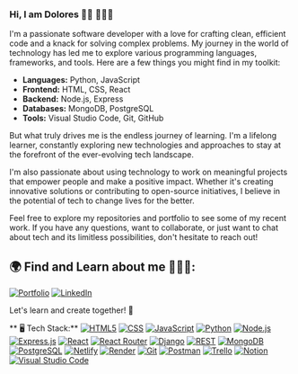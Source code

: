 ### Hi, I am Dolores 👋🏾 👩🏾‍💻

I'm a passionate software developer with a love for crafting clean, efficient code and a knack for solving complex problems. My journey in the world of technology has led me to explore various programming languages, frameworks, and tools. Here are a few things you might find in my toolkit:

- **Languages:** Python, JavaScript
- **Frontend:** HTML, CSS, React
- **Backend:** Node.js, Express
- **Databases:** MongoDB, PostgreSQL
- **Tools:** Visual Studio Code, Git, GitHub 

But what truly drives me is the endless journey of learning. I'm a lifelong learner, constantly exploring new technologies and approaches to stay at the forefront of the ever-evolving tech landscape. 

I'm also passionate about using technology to work on meaningful projects that empower people and make a positive impact. Whether it's creating innovative solutions or contributing to open-source initiatives, I believe in the potential of tech to change lives for the better.

Feel free to explore my repositories and portfolio to see some of my recent work. If you have any questions, want to collaborate, or just want to chat about tech and its limitless possibilities, don't hesitate to reach out!

## 🌍 Find and Learn about me 🕵🏾‍♀️:
[![Portfolio](https://img.shields.io/badge/Portfolio-Visit%20My%20Portfolio-blue)](https://dolorescrazover.com/)
[![LinkedIn](https://img.shields.io/badge/LinkedIn-Connect-blue)](https://www.linkedin.com/in/dolores-crazover/)


Let's learn and create together! 🚀


** 🖥️ Tech Stack:** 
[![HTML5](https://img.shields.io/badge/HTML5-Expert-orange)](https://www.w3.org/html/)
[![CSS](https://img.shields.io/badge/CSS-Expert-blue)](https://www.w3.org/Style/CSS/Overview.en.html)
[![JavaScript](https://img.shields.io/badge/JavaScript-Advanced-yellow)](https://developer.mozilla.org/en-US/docs/Web/JavaScript)
[![Python](https://img.shields.io/badge/Python-Advanced-green)](https://www.python.org/)
[![Node.js](https://img.shields.io/badge/Node.js-Advanced-brightgreen)](https://nodejs.org/)
[![Express.js](https://img.shields.io/badge/Express.js-Advanced-lightgrey)](https://expressjs.com/)
[![React](https://img.shields.io/badge/React-Intermediate-blue)](https://reactjs.org/)
[![React Router](https://img.shields.io/badge/React%20Router-Intermediate-lightblue)](https://reactrouter.com/)
[![Django](https://img.shields.io/badge/Django-Intermediate-green)](https://www.djangoproject.com/)
[![REST](https://img.shields.io/badge/REST-API-blueviolet)](https://restfulapi.net/)
[![MongoDB](https://img.shields.io/badge/MongoDB-Advanced-success)](https://www.mongodb.com/)
[![PostgreSQL](https://img.shields.io/badge/PostgreSQL-Advanced-blue)](https://www.postgresql.org/)
[![Netlify](https://img.shields.io/badge/Netlify-Intermediate-blueviolet)](https://www.netlify.com/)
[![Render](https://img.shields.io/badge/Render-Intermediate-yellowgreen)](https://render.com/)
[![Git](https://img.shields.io/badge/Git-Expert-red)](https://git-scm.com/)
[![Postman](https://img.shields.io/badge/Postman-Intermediate-orange)](https://www.postman.com/)
[![Trello](https://img.shields.io/badge/Trello-Intermediate-skyblue)](https://trello.com/)
[![Notion](https://img.shields.io/badge/Notion-Intermediate-pink)](https://www.notion.so/)
[![Visual Studio Code](https://img.shields.io/badge/VS%20Code-Expert-blueviolet)](https://code.visualstudio.com/)





<!--
**DoloresCode/DoloresCode** is a ✨ _special_ ✨ repository because its `README.md` (this file) appears on your GitHub profile.

I'm a passionate software developer with a love for crafting clean, efficient code and a knack for solving complex problems. My journey in the world of technology has led me to explore various programming languages, frameworks, and tools. Here are a few things you might find in my toolkit:

- **Languages:** Python, JavaScript
- **Frontend:** HTML, CSS, React
- **Backend:** Node.js, Express
- **Databases:** MongoDB, PostgreSQL
- **Tools:** Visual Studio Code, Git, GitHub 

But what truly drives me is the endless journey of learning. I'm a lifelong learner, constantly exploring new technologies and approaches to stay at the forefront of the ever-evolving tech landscape. 

I'm also passionate about using technology to work on meaningful projects that empower people and make a positive impact. Whether it's creating innovative solutions or contributing to open-source initiatives, I believe in the potential of tech to change lives for the better.

Feel free to explore my repositories and portfolio to see some of my recent work. If you have any questions, want to collaborate, or just want to chat about tech and its limitless possibilities, don't hesitate to reach out!

## 🌍 Find and Learn about me 🕵🏾‍♀️:
[![Portfolio](https://img.shields.io/badge/Portfolio-Visit%20My%20Portfolio-blue)](https://dolorescrazover.com/)
[![LinkedIn](https://img.shields.io/badge/LinkedIn-Connect-blue)](https://www.linkedin.com/in/dolores-crazover/)


Let's learn and create together! 🚀


** 🖥️ Tech Stack:** 
[![HTML5](https://img.shields.io/badge/HTML5-Expert-orange)](https://www.w3.org/html/)
[![CSS](https://img.shields.io/badge/CSS-Expert-blue)](https://www.w3.org/Style/CSS/Overview.en.html)
[![JavaScript](https://img.shields.io/badge/JavaScript-Advanced-yellow)](https://developer.mozilla.org/en-US/docs/Web/JavaScript)
[![Python](https://img.shields.io/badge/Python-Advanced-green)](https://www.python.org/)
[![Node.js](https://img.shields.io/badge/Node.js-Advanced-brightgreen)](https://nodejs.org/)
[![Express.js](https://img.shields.io/badge/Express.js-Advanced-lightgrey)](https://expressjs.com/)
[![React](https://img.shields.io/badge/React-Intermediate-blue)](https://reactjs.org/)
[![React Router](https://img.shields.io/badge/React%20Router-Intermediate-lightblue)](https://reactrouter.com/)
[![Django](https://img.shields.io/badge/Django-Intermediate-green)](https://www.djangoproject.com/)
[![REST](https://img.shields.io/badge/REST-API-blueviolet)](https://restfulapi.net/)
[![MongoDB](https://img.shields.io/badge/MongoDB-Advanced-success)](https://www.mongodb.com/)
[![PostgreSQL](https://img.shields.io/badge/PostgreSQL-Advanced-blue)](https://www.postgresql.org/)
[![Netlify](https://img.shields.io/badge/Netlify-Intermediate-blueviolet)](https://www.netlify.com/)
[![Render](https://img.shields.io/badge/Render-Intermediate-yellowgreen)](https://render.com/)
[![Git](https://img.shields.io/badge/Git-Expert-red)](https://git-scm.com/)
[![Postman](https://img.shields.io/badge/Postman-Intermediate-orange)](https://www.postman.com/)
[![Trello](https://img.shields.io/badge/Trello-Intermediate-skyblue)](https://trello.com/)
[![Notion](https://img.shields.io/badge/Notion-Intermediate-pink)](https://www.notion.so/)
[![Visual Studio Code](https://img.shields.io/badge/VS%20Code-Expert-blueviolet)](https://code.visualstudio.com/)


- 🔭 I’m currently working on ...
- 🌱 I’m currently learning ...
- 👯 I’m looking to collaborate on ...
- 🤔 I’m looking for help with ...
- 💬 Ask me about ...
- 📫 How to reach me: ...
- 😄 Pronouns: ...
- ⚡ Fun fact: ...
-->
